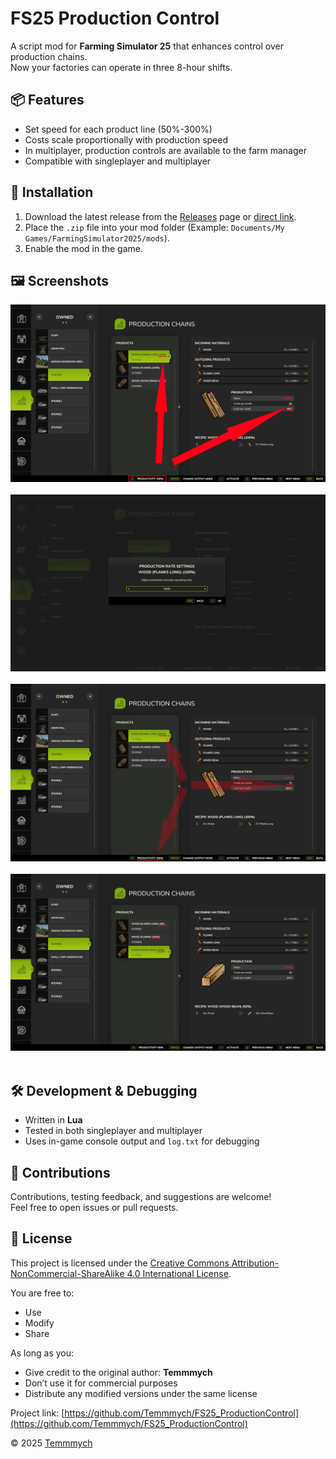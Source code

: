# FS25 Production Control

A script mod for **Farming Simulator 25** that enhances control over production chains.<br />
Now your factories can operate in three 8-hour shifts.

## 📦 Features

- Set speed for each product line (50%-300%)
- Costs scale proportionally with production speed
- In multiplayer, production controls are available to the farm manager
- Compatible with singleplayer and multiplayer

## 📁 Installation

1. Download the latest release from the [Releases](https://github.com/Temmmych/FS25_ProductionControl/releases) page or [direct link](https://github.com/Temmmych/FS25_ProductionControl/releases/download/v0.0.0.6/FS25_ProductionControl.zip).
2. Place the `.zip` file into your mod folder (Example: `Documents/My Games/FarmingSimulator2025/mods`).
3. Enable the mod in the game.

## 🖼️ Screenshots
![Production Control](_screenshots/1.png)<br /><br />
![Production Control](_screenshots/2.png)<br /><br />
![Production Control](_screenshots/3.png)<br /><br />
![Production Control](_screenshots/4.png)<br /><br />

## 🛠 Development & Debugging

- Written in **Lua**
- Tested in both singleplayer and multiplayer
- Uses in-game console output and `log.txt` for debugging

## 🤝 Contributions

Contributions, testing feedback, and suggestions are welcome!  
Feel free to open issues or pull requests.

## 📄 License

This project is licensed under the [Creative Commons Attribution-NonCommercial-ShareAlike 4.0 International License](https://creativecommons.org/licenses/by-nc-sa/4.0/).

You are free to:
- Use
- Modify
- Share

As long as you:
- Give credit to the original author: **Temmmych**
- Don’t use it for commercial purposes
- Distribute any modified versions under the same license

Project link: [https://github.com/Temmmych/FS25_ProductionControl](https://github.com/Temmmych/FS25_ProductionControl)

© 2025 [Temmmych](https://github.com/Temmmych)
